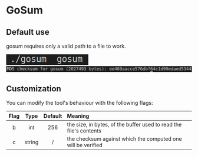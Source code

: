 # GoSum

## Default use

gosum requires only a valid path to a file to work.

![default usage](./resources/gosum_default.png)
![MD% result](./resources/gosum_result.png)

## Customization

You can modify the tool's behaviour with the following flags:

| Flag | Type | Default | Meaning
| :---:|:--:|:--:|:--|
| b | int | 256 | the size, in bytes, of the buffer used to read the file's contents |
| c | string    | /  | the checksum against which the computed one will be verified|